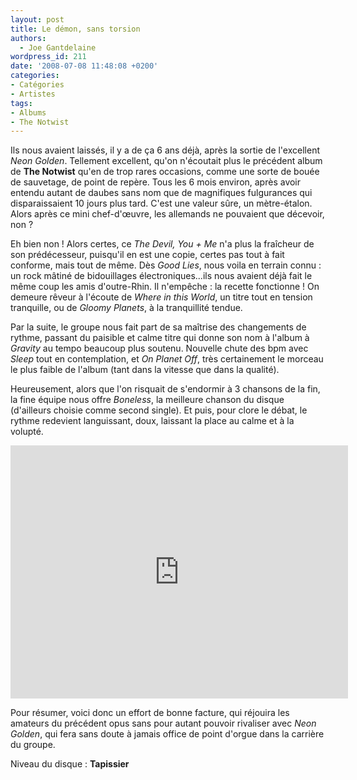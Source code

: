 ```yaml
---
layout: post
title: Le démon, sans torsion
authors:
  - Joe Gantdelaine
wordpress_id: 211
date: '2008-07-08 11:48:08 +0200'
categories:
- Catégories
- Artistes
tags:
- Albums
- The Notwist
---
```

Ils nous avaient laissés, il y a de ça 6 ans déjà, après la sortie de l'excellent *Neon Golden*. Tellement excellent, qu'on n'écoutait plus le précédent album de __The Notwist__ qu'en de trop rares occasions, comme une sorte de bouée de sauvetage, de point de repère. Tous les 6 mois environ, après avoir entendu autant de daubes sans nom que de magnifiques fulgurances qui disparaissaient 10 jours plus tard. C'est une valeur sûre, un mètre-étalon. Alors après ce mini chef-d'œuvre, les allemands ne pouvaient que décevoir, non ?

Eh bien non ! Alors certes, ce *The Devil, You + Me* n'a plus la fraîcheur de son prédécesseur, puisqu'il en est une copie, certes pas tout à fait conforme, mais tout de même. Dès *Good Lies*, nous voila en terrain connu : un rock mâtiné de bidouillages électroniques...ils nous avaient déjà fait le même coup les amis d'outre-Rhin. Il n'empêche : la recette fonctionne ! On demeure rêveur à l'écoute de *Where in this World*, un titre tout en tension tranquille, ou de *Gloomy Planets*, à la tranquillité tendue.

Par la suite, le groupe nous fait part de sa maîtrise des changements de rythme, passant du paisible et calme titre qui donne son nom à l'album à *Gravity* au tempo beaucoup plus soutenu. Nouvelle chute des bpm avec *Sleep* tout en contemplation, et *On Planet Off*, très certainement le morceau le plus faible de l'album (tant dans la vitesse que dans la qualité).

Heureusement, alors que l'on risquait de s'endormir à 3 chansons de la fin, la fine équipe nous offre *Boneless*, la meilleure chanson du disque (d'ailleurs choisie comme second single). Et puis, pour clore le débat, le rythme redevient languissant, doux, laissant la place au calme et à la volupté.

<iframe src="http://player.vimeo.com/video/7958945?title=0&byline=0&portrait=0&color=C2A966" width="540" height="405" frameborder="0"></iframe>

Pour résumer, voici donc un effort de bonne facture, qui réjouira les amateurs du précédent opus sans pour autant pouvoir rivaliser avec *Neon Golden*, qui fera sans doute à jamais office de point d'orgue dans la carrière du groupe.

Niveau du disque : __Tapissier__
